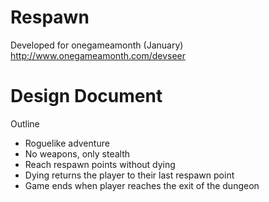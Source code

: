 Respawn
=======

Developed for onegameamonth (January) http://www.onegameamonth.com/devseer

Design Document
=======
Outline
* Roguelike adventure
* No weapons, only stealth
* Reach respawn points without dying
* Dying returns the player to their last respawn point
* Game ends when player reaches the exit of the dungeon
